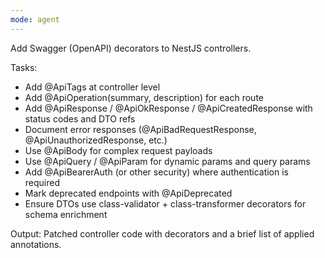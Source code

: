 ```yaml
---
mode: agent
---
```

Add Swagger (OpenAPI) decorators to NestJS controllers.

Tasks:
- Add @ApiTags at controller level
- Add @ApiOperation(summary, description) for each route
- Add @ApiResponse / @ApiOkResponse / @ApiCreatedResponse with status codes and DTO refs
- Document error responses (@ApiBadRequestResponse, @ApiUnauthorizedResponse, etc.)
- Use @ApiBody for complex request payloads
- Use @ApiQuery / @ApiParam for dynamic params and query params
- Add @ApiBearerAuth (or other security) where authentication is required
- Mark deprecated endpoints with @ApiDeprecated
- Ensure DTOs use class-validator + class-transformer decorators for schema enrichment

Output: Patched controller code with decorators and a brief list of applied annotations.
